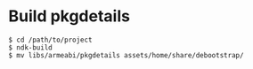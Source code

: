 Build pkgdetails
================

    $ cd /path/to/project
    $ ndk-build
    $ mv libs/armeabi/pkgdetails assets/home/share/debootstrap/

